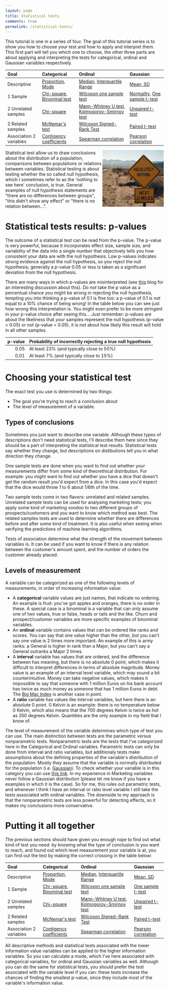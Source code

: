 ```yaml
---
layout: page
title: Statistical tests
comments: true
permalink: /statistical-tests/
---
```


This tutorial is one in a series of four. The goal of this tutorial series is to show you how to choose your test and how to apply and interpret them. This first part will tell you which one to choose, the other three parts are about applying and interpreting the tests for categorical, ordinal and Gaussian variables respectively.

| Goal | Categorical | Ordinal | Gaussian | 
| :--- | :-------- | :--------- | :------------------- |
| Descriptive | [Proportion](/statistical-tests-categorical/#proportion), [Mode](/statistical-tests-categorical/#mode) | [Median](/statistical-tests-ordinal/#ordinal-median), [Interquartile Range](/statistical-tests-ordinal/#ordinal-interquartile-range) | [Mean, SD](/statistical-tests-gaussian/#mean-sd) |
| 1 Sample | [Chi-square](/statistical-tests-categorical/#chi-square-goodness-of-fit-test), [Binominal test](/statistical-tests-categorical/#binominal-test) | [Wilcoxon one sample text](/statistical-tests-ordinal/#wilcoxon-one-sample-test) | [Normality](/statistical-tests-gaussian/#normality-check), [One sample t-test](/statistical-tests-gaussian/#one-sample-t-test) |
| 2 Unrelated samples | [Chi-square](/statistical-tests-categorical/#two-sample-chi-square-test) | [Mann-Whitney U test](/statistical-tests-ordinal/#mann-whitney-u-test), [Kolmogorov-Smirnov test](/statistical-tests-ordinal/#kolmogorov-smirnov-test) | [Unpaired t-test](/statistical-tests-gaussian/#unpaired-t-test) |
| 2 Related samples | [McNemar's test](/statistical-tests-categorical/#mcnemars-test) | [Wilcoxon Signed-Rank Test](/statistical-tests-ordinal/#wilcoxon-signed-rank-test) | [Paired t-test](/statistical-tests-gaussian/#paired-t-test) |
| Association 2 variables | [Contigency coefficients](/statistical-tests-categorical/#contigency-coefficients) | [Spearman correlation](/statistical-tests-ordinal/#spearman-correlation) | [Pearson correlation](/statistical-tests-gaussian/#pearson-correlation) |

<img src="/_pages/tutorials/statistical-tests/absolutely-nothing.jpg" width="195" height="180" align="right"/>

Statistical test allow us to draw conclusions about the distribution of a population, comparisons between populations or relations between variables. Statistical testing is about testing whether the so called null hypothesis, which I sometimes refer to as the 'nothing to see here' conclusion, is true. General examples of null hypothesis statements are "there are no differences between groups", "this didn't show any effect" or "there is no relation between...". 

# Statistical tests results: p-values

The outcome of a statistical test can be read from the p-value. The p-value is very powerful, because it incorporates effect size, sample size, and variability of the data into a single number that objectively tells you how consistent your data are with the null hypothesis. Low p-values indicates strong evidence against the null hypothesis, so you reject the null hypothesis; generally a p-value 0.05 or less is taken as a significant deviation from the null hypothesis. 

There are many ways in which p-values are misinterpreted (see [this](http://blog.minitab.com/blog/adventures-in-statistics-2/how-to-correctly-interpret-p-values) blog for an interesting discussion about this). Do _not_ take the p value as a percentual chance you might be wrong in rejecting the null hypothesis, tempting you into thinking a p-value of 0.1 is fine too: a p-value of 0.1 is not equal to a 10% chance of being wrong! In the table below you can see just how wrong this interpretation is. You might even prefer to be more stringent in your p-value choice after seeing this... Just remember: p-values are about the likeliness that _your_ samples represent the null hypothesis (p-value > 0.05) or not (p-value < 0.05), it is not about how likely this result will hold in all other samples.

| p-value | Probability of incorrectly rejecting a true null hypothesis |
| ------: | ----------------------------------------------------------- |
| 0.05    | At least 23% (and typically close to 50%)                   |
| 0.01    | At least 7% (and typically close to 15%)                    |


# Choosing your statistical test

The exact test you use is determined by two things:

* The goal you're trying to reach a conclusion about
* The level of measurement of a variable.

## Types of conclusions

Sometimes you just want to describe one variable. Although these types of descriptions don't need statistical tests, I'll describe them here since they should be a part of interpreting the statistical test results. Statistical tests say whether they change, but descriptions on distibutions tell you in what direction they change.

One sample tests are done when you want to find out whether your measurements differ from some kind of theorethical distribution. For example: you might want to find out whether you have a dice that doesn't get the random result you'd expect from a dice. In this case you'd expect that the dice would throw 1 to 6 about 1/6th of the time.

Two sample tests come in two flavors: unrelated and related samples. Unrelated sample tests can be used for analysing marketing tests; you apply some kind of marketing voodoo to two different groups of prospects/customers and you want to know which method was best. The related samples tests are used to determine whether there are differences before and after some kind of treatment. It is also useful when seeing when verifying the predictions of machine learning algorithms.

Tests of association determine what the strength of the movement between variables is. It can be used if you want to know if there is any relation between the customer's amount spent, and the number of orders the customer already placed. 

## Levels of measurement

A variable can be categorized as one of the following levels of measurements, in order of increasing information value:

* A **categorical** variable values are just names, that indicate no ordering. An example is fruit: you've got apples and oranges, there is no order in these. A special case is a binominal is a variable that can only assume one of two values, true or false, heads or tails and the like. Churn and prospect/customer variables are more specific examples of binominal variables.
* An **ordinal** variable contains values that can be ordered like ranks and scores. You can say that one value higher than the other, but you can't say one value is 2 times more important. An example of this is army ranks: a General is higher in rank than a Major, but you can't say a General outranks a Major 2 times.
* A **interval** variable has values that are ordered, and the difference between has meaning, but there is no absolute 0 point, which makes it difficult to interpret differences in terms of absolute magnitude. Money value is an example of an interval level variable, which may sound a bit counterintuitive. Money can take negative values, which makes it impossible to say that someone with 1 million Euros on his bank account has twice as much money as someone that has 1 million Euros in debt. The [Big Mac Index](https://en.wikipedia.org/wiki/Big_Mac_Index) is another case in point.
* A **ratio** variable has values like interval variables, but here there is an absolute 0 point. 0 Kelvin is an example: there is no temperature below 0 Kelvin, which also means that the 700 degrees Kelvin is twice as hot as 350 degrees Kelvin. Quantities are the only example in my field that I know of. 

The level of measurement of the variable determines which type of test you can use. The main distinction between tests are the parametric versus nonparametric tests. Nonparametric tests are the tests that I've categorized here in the Categorical and Ordinal variables. Parametric tests can only be done from interval and ratio variables, but additionaly tests make assumptions about the defining properties of the variable's distribution of the population. Mostly they assume that the variable is normally distributed for the population (i.e. [Gaussian](https://en.wikipedia.org/wiki/Normal_distribution)). To check whether your variable is in this category you can use [this link](/statistical-tests-gaussian/#normality-check). In my experience in Marketing variables never follow a Gaussian distribution (please let me know if you have a examples in which it is the case). So for me, this rules out parametric tests, and whenever I think I have an interval or ratio level variable I still take the tests associated with ordinal variables. The downside to my approach is that the nonparametric tests are less powerful for detecting effects, so it makes my conclusions more conservative.

# Putting it all together

The previous sections should have given you enough rope to find out what kind of test you need: by knowing what the type of conclusion is you want to reach, and found out which level measurement your variable is at, you can find out the test by making the correct crossing in the table below: 

| Goal | Categorical | Ordinal | Gaussian | 
| :--- | :-------- | :--------- | :------------------- |
| Descriptive | [Proportion](/statistical-tests-categorical/#proportion), [Mode](/statistical-tests-categorical/#mode) | [Median](/statistical-tests-ordinal/#ordinal-median), [Interquartile Range](/statistical-tests-ordinal/#ordinal-interquartile-range) | [Mean, SD](/statistical-tests-gaussian/#mean-sd) |
| 1 Sample | [Chi-square](/statistical-tests-categorical/#chi-square-goodness-of-fit-test), [Binominal test](/statistical-tests-categorical/#binominal-test) | [Wilcoxon one sample text](/statistical-tests-ordinal/#wilcoxon-one-sample-test) | [One sample t-test](/statistical-tests-gaussian/#one-sample-t-test) |
| 2 Unrelated samples | [Chi-square](/statistical-tests-categorical/#two-sample-chi-square-test) | [Mann-Whitney U test](/statistical-tests-ordinal/#mann-whitney-u-test), [Kolmogorov-Smirnov test](/statistical-tests-ordinal/#kolmogorov-smirnov-test) | [Unpaired t-test](/statistical-tests-gaussian/#unpaired-t-test) |
| 2 Related samples | [McNemar's test](/statistical-tests-categorical/#mcnemars-test) | [Wilcoxon Signed-Rank Test](/statistical-tests-ordinal/#wilcoxon-signed-rank-test) | [Paired t-test](/statistical-tests-gaussian/#paired-t-test) |
| Association 2 variables | [Contigency coefficients](/statistical-tests-categorical/#contigency-coefficients) | [Spearman correlation](/statistical-tests-ordinal/#spearman-correlation) | [Pearson correlation](/statistical-tests-gaussian/#pearson-correlation) |

All descriptive methods and statistical tests associated with the lower information value variables can be applied to the higher information variables. So you can calculate a mode, which I've here associated with categorical variables, for ordinal and Gaussian variables as well. Although you can do the same for statistical tests, you should prefer the test associated with the variable level if you can: these tests increase the chances of finding the smallest p-value, since they include most of the variable's information value.
